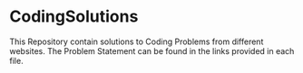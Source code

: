 # CodingSolutions
This Repository contain solutions to Coding Problems from different websites.
The Problem Statement can be found in the links provided in each file.

